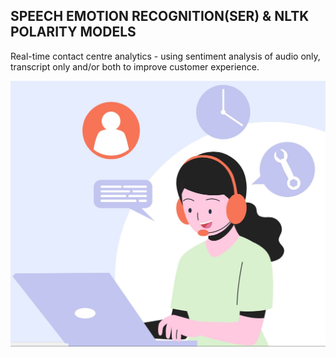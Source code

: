 ## SPEECH EMOTION RECOGNITION(SER) & NLTK POLARITY MODELS

Real-time contact centre analytics - using sentiment analysis of audio only, transcript only and/or both to improve customer experience.


![Contact Centre Analytics](Contact%20Centre%20jpeg.jpg)
